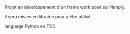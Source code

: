 Projet en développement d'un frame work posé sur Renp'y.

Il sera mis en en librairie pour y être utilisé

language Python en TDD.
